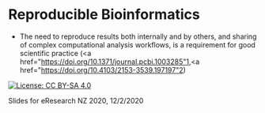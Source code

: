 
# Reproducible Bioinformatics

- The need to reproduce results both internally and by others, and sharing of complex computational analysis workflows, is a requirement for good scientific practice (<a href="https://doi.org/10.1371/journal.pcbi.1003285"1</a>,<a href="https://doi.org/10.4103/2153-3539.197197"2</a>)


 [![License: CC BY-SA 4.0](https://img.shields.io/badge/License-CC%20BY--SA%204.0-lightgrey.svg)](https://creativecommons.org/licenses/by-sa/4.0/)

Slides for eResearch NZ 2020, 12/2/2020
